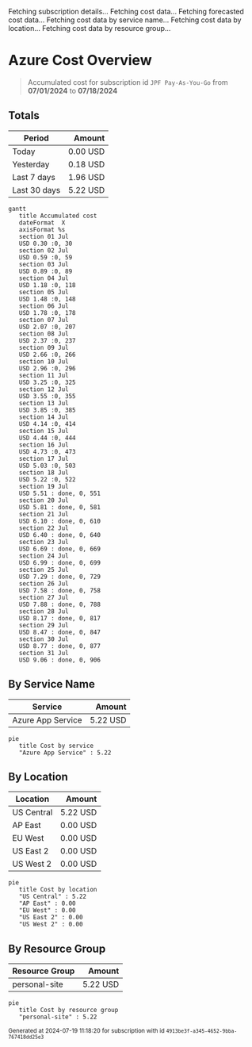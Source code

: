 Fetching subscription details...
Fetching cost data...
Fetching forecasted cost data...
Fetching cost data by service name...
Fetching cost data by location...
Fetching cost data by resource group...
# Azure Cost Overview

> Accumulated cost for subscription id `JPF Pay-As-You-Go` from **07/01/2024** to **07/18/2024**

## Totals

|Period|Amount|
|---|---:|
|Today|0.00 USD|
|Yesterday|0.18 USD|
|Last 7 days|1.96 USD|
|Last 30 days|5.22 USD|

```mermaid
gantt
   title Accumulated cost
   dateFormat  X
   axisFormat %s
   section 01 Jul
   USD 0.30 :0, 30
   section 02 Jul
   USD 0.59 :0, 59
   section 03 Jul
   USD 0.89 :0, 89
   section 04 Jul
   USD 1.18 :0, 118
   section 05 Jul
   USD 1.48 :0, 148
   section 06 Jul
   USD 1.78 :0, 178
   section 07 Jul
   USD 2.07 :0, 207
   section 08 Jul
   USD 2.37 :0, 237
   section 09 Jul
   USD 2.66 :0, 266
   section 10 Jul
   USD 2.96 :0, 296
   section 11 Jul
   USD 3.25 :0, 325
   section 12 Jul
   USD 3.55 :0, 355
   section 13 Jul
   USD 3.85 :0, 385
   section 14 Jul
   USD 4.14 :0, 414
   section 15 Jul
   USD 4.44 :0, 444
   section 16 Jul
   USD 4.73 :0, 473
   section 17 Jul
   USD 5.03 :0, 503
   section 18 Jul
   USD 5.22 :0, 522
   section 19 Jul
   USD 5.51 : done, 0, 551
   section 20 Jul
   USD 5.81 : done, 0, 581
   section 21 Jul
   USD 6.10 : done, 0, 610
   section 22 Jul
   USD 6.40 : done, 0, 640
   section 23 Jul
   USD 6.69 : done, 0, 669
   section 24 Jul
   USD 6.99 : done, 0, 699
   section 25 Jul
   USD 7.29 : done, 0, 729
   section 26 Jul
   USD 7.58 : done, 0, 758
   section 27 Jul
   USD 7.88 : done, 0, 788
   section 28 Jul
   USD 8.17 : done, 0, 817
   section 29 Jul
   USD 8.47 : done, 0, 847
   section 30 Jul
   USD 8.77 : done, 0, 877
   section 31 Jul
   USD 9.06 : done, 0, 906
```

## By Service Name

|Service|Amount|
|---|---:|
|Azure App Service|5.22 USD|

```mermaid
pie
   title Cost by service
   "Azure App Service" : 5.22
```

## By Location

|Location|Amount|
|---|---:|
|US Central|5.22 USD|
|AP East|0.00 USD|
|EU West|0.00 USD|
|US East 2|0.00 USD|
|US West 2|0.00 USD|

```mermaid
pie
   title Cost by location
   "US Central" : 5.22
   "AP East" : 0.00
   "EU West" : 0.00
   "US East 2" : 0.00
   "US West 2" : 0.00
```

## By Resource Group

|Resource Group|Amount|
|---|---:|
|personal-site|5.22 USD|

```mermaid
pie
   title Cost by resource group
   "personal-site" : 5.22
```

<sup>Generated at 2024-07-19 11:18:20 for subscription with id `4913be3f-a345-4652-9bba-767418dd25e3`</sup>
